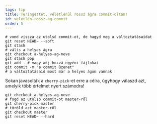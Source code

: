 ```yaml
---
tags: tip
title: Teringettét, véletlenül rossz ágra commit-oltam!
id: veletlen-rossz-ag-commit
order: 5
---
```


```git
# vond vissza az utolsó commit-ot, de hagyd meg a változtatásaidat
git reset HEAD~ --soft
git stash
# válts a helyes ágra
git checkout a-helyes-ag-neve
git stash pop
git add . # vagy adj hozzá egyéni fájlokat
git commit -m "a commit üzenet"
# a változtatásaid most már a helyes ágon vannak
```

Sokan javasolták a `cherry-pick`-et erre a célra, úgyhogy válaszd azt, amelyik több értelmet nyert számodra!

```git
git checkout a-helyes-ag-neve
# fogd az utolsó commit-ot master-ről
git cherry-pick master
# töröld azt master-ről
git checkout master
git reset HEAD~ --hard
```